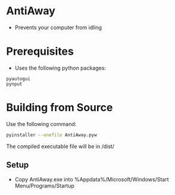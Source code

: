 # AntiAway
- Prevents your computer from idling

# Prerequisites
- Uses the following python packages:
```
pyautogui
pynput
```

# Building from Source
Use the following command:
```bash
pyinstaller --onefile AntiAway.pyw
```
The compiled executable file will be in /dist/

## Setup
- Copy AntiAway.exe into %Appdata%/Microsoft/Windows/Start Menu/Programs/Startup